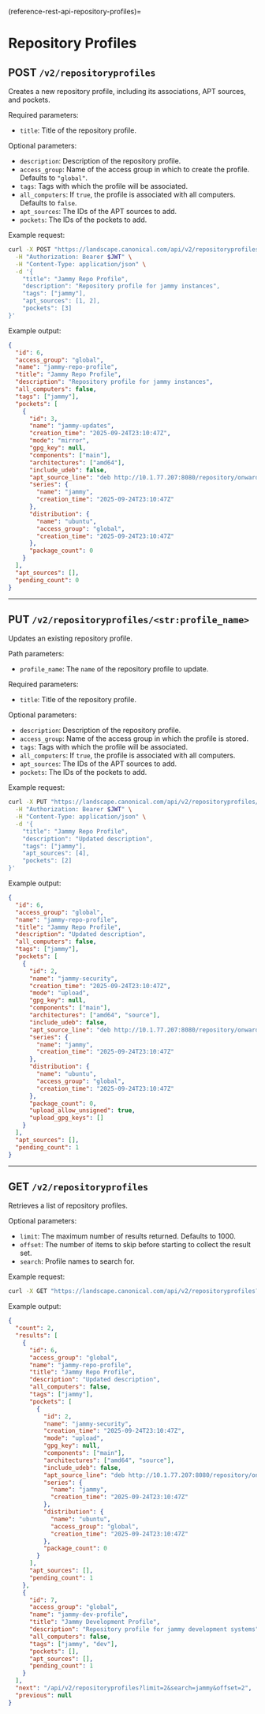 (reference-rest-api-repository-profiles)=
# Repository Profiles

## POST `/v2/repositoryprofiles`

Creates a new repository profile, including its associations, APT sources, and pockets.

Required parameters:

- `title`: Title of the repository profile.

Optional parameters:

- `description`: Description of the repository profile.
- `access_group`: Name of the access group in which to create the profile. Defaults to `"global"`.
- `tags`: Tags with which the profile will be associated.
- `all_computers`: If `true`, the profile is associated with all computers. Defaults to `false`.
- `apt_sources`: The IDs of the APT sources to add.
- `pockets`: The IDs of the pockets to add.

Example request:

```sh
curl -X POST "https://landscape.canonical.com/api/v2/repositoryprofiles" \
  -H "Authorization: Bearer $JWT" \
  -H "Content-Type: application/json" \
  -d '{
    "title": "Jammy Repo Profile",
    "description": "Repository profile for jammy instances",
    "tags": ["jammy"],
    "apt_sources": [1, 2],
    "pockets": [3]
}'
```

Example output:

```json
{
  "id": 6,
  "access_group": "global",
  "name": "jammy-repo-profile",
  "title": "Jammy Repo Profile",
  "description": "Repository profile for jammy instances",
  "all_computers": false,
  "tags": ["jammy"],
  "pockets": [
    {
      "id": 3,
      "name": "jammy-updates",
      "creation_time": "2025-09-24T23:10:47Z",
      "mode": "mirror",
      "gpg_key": null,
      "components": ["main"],
      "architectures": ["amd64"],
      "include_udeb": false,
      "apt_source_line": "deb http://10.1.77.207:8080/repository/onward/ubuntu jammy-updates main",
      "series": {
        "name": "jammy",
        "creation_time": "2025-09-24T23:10:47Z"
      },
      "distribution": {
        "name": "ubuntu",
        "access_group": "global",
        "creation_time": "2025-09-24T23:10:47Z"
      },
      "package_count": 0
    }
  ],
  "apt_sources": [],
  "pending_count": 0
}
```

---

## PUT `/v2/repositoryprofiles/<str:profile_name>`

Updates an existing repository profile.  

Path parameters:

- `profile_name`: The `name` of the repository profile to update.

Required parameters:

- `title`: Title of the repository profile.

Optional parameters:

- `description`: Description of the repository profile.
- `access_group`: Name of the access group in which the profile is stored.
- `tags`: Tags with which the profile will be associated.
- `all_computers`: If `true`, the profile is associated with all computers.
- `apt_sources`: The IDs of the APT sources to add.
- `pockets`: The IDs of the pockets to add.

Example request:

```bash
curl -X PUT "https://landscape.canonical.com/api/v2/repositoryprofiles/jammy-repo-profile" \
  -H "Authorization: Bearer $JWT" \
  -H "Content-Type: application/json" \
  -d '{
    "title": "Jammy Repo Profile",
    "description": "Updated description",
    "tags": ["jammy"],
    "apt_sources": [4],
    "pockets": [2]
}'
```

Example output:

```json
{
  "id": 6,
  "access_group": "global",
  "name": "jammy-repo-profile",
  "title": "Jammy Repo Profile",
  "description": "Updated description",
  "all_computers": false,
  "tags": ["jammy"],
  "pockets": [
    {
      "id": 2,
      "name": "jammy-security",
      "creation_time": "2025-09-24T23:10:47Z",
      "mode": "upload",
      "gpg_key": null,
      "components": ["main"],
      "architectures": ["amd64", "source"],
      "include_udeb": false,
      "apt_source_line": "deb http://10.1.77.207:8080/repository/onward/ubuntu jammy-security main",
      "series": {
        "name": "jammy",
        "creation_time": "2025-09-24T23:10:47Z"
      },
      "distribution": {
        "name": "ubuntu",
        "access_group": "global",
        "creation_time": "2025-09-24T23:10:47Z"
      },
      "package_count": 0,
      "upload_allow_unsigned": true,
      "upload_gpg_keys": []
    }
  ],
  "apt_sources": [],
  "pending_count": 1
}
```

---

## GET `/v2/repositoryprofiles`

Retrieves a list of repository profiles.

Optional parameters:

- `limit`: The maximum number of results returned. Defaults to 1000.
- `offset`: The number of items to skip before starting to collect the result set.
- `search`: Profile names to search for.

Example request:

```bash
curl -X GET "https://landscape.canonical.com/api/v2/repositoryprofiles?limit=2&search=jammy" -H "Authorization: Bearer $JWT"
```

Example output:

```json
{
  "count": 2,
  "results": [
    {
      "id": 6,
      "access_group": "global",
      "name": "jammy-repo-profile",
      "title": "Jammy Repo Profile",
      "description": "Updated description",
      "all_computers": false,
      "tags": ["jammy"],
      "pockets": [
        {
          "id": 2,
          "name": "jammy-security",
          "creation_time": "2025-09-24T23:10:47Z",
          "mode": "upload",
          "gpg_key": null,
          "components": ["main"],
          "architectures": ["amd64", "source"],
          "include_udeb": false,
          "apt_source_line": "deb http://10.1.77.207:8080/repository/onward/ubuntu jammy-security main",
          "series": {
            "name": "jammy",
            "creation_time": "2025-09-24T23:10:47Z"
          },
          "distribution": {
            "name": "ubuntu",
            "access_group": "global",
            "creation_time": "2025-09-24T23:10:47Z"
          },
          "package_count": 0
        }
      ],
      "apt_sources": [],
      "pending_count": 1
    },
    {
      "id": 7,
      "access_group": "global",
      "name": "jammy-dev-profile",
      "title": "Jammy Development Profile",
      "description": "Repository profile for jammy development systems",
      "all_computers": false,
      "tags": ["jammy", "dev"],
      "pockets": [],
      "apt_sources": [],
      "pending_count": 1
    }
  ],
  "next": "/api/v2/repositoryprofiles?limit=2&search=jammy&offset=2",
  "previous": null
}
```
